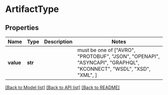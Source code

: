 # ArtifactType



## Properties
Name | Type | Description | Notes
------------ | ------------- | ------------- | -------------
**value** | **str** |  |  must be one of ["AVRO", "PROTOBUF", "JSON", "OPENAPI", "ASYNCAPI", "GRAPHQL", "KCONNECT", "WSDL", "XSD", "XML", ]

[[Back to Model list]](../README.md#documentation-for-models) [[Back to API list]](../README.md#documentation-for-api-endpoints) [[Back to README]](../README.md)


